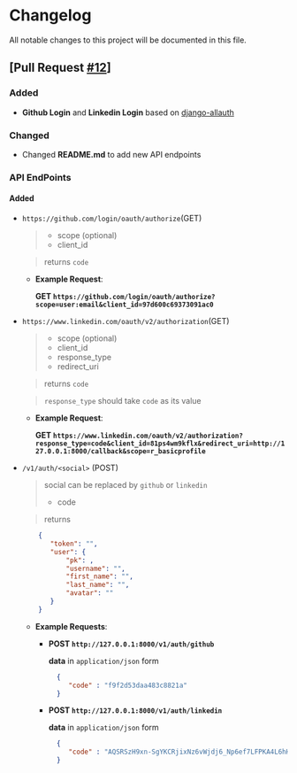 # Changelog
All notable changes to this project will be documented in this file.

## [Pull Request [#12](https://github.com/coderplex/coderplex-backend/pull/12)]
### Added
- **Github Login** and **Linkedin Login** based on [django-allauth](https://django-allauth.readthedocs.io/en/latest/)

### Changed
- Changed **README.md** to add new API endpoints

### API EndPoints

#### Added

- `https://github.com/login/oauth/authorize`(GET)
    >    - scope  (optional)
    >    - client_id

    > returns `code`
    
    - **Example Request**:
    
      **GET `https://github.com/login/oauth/authorize?scope=user:email&client_id=97d600c69373091ac0`**          
      
- `https://www.linkedin.com/oauth/v2/authorization`(GET)
    >    - scope   (optional)
    >    - client_id
    >    - response_type
    >    - redirect_uri

    > returns `code`

    > `response_type` should take `code` as its value
    
    - **Example Request**:
    
        **GET `https://www.linkedin.com/oauth/v2/authorization?response_type=code&client_id=81ps4wm9kflx&redirect_uri=http://127.0.0.1:8000/callback&scope=r_basicprofile`**

- `/v1/auth/<social>` (POST)
    > social can be replaced by `github` or `linkedin`
    >    - code

    > returns
     
     ```json
         {
            "token": "",
            "user": {
                "pk": ,
                "username": "",
                "first_name": "",
                "last_name": "",
                "avatar": ""
            }
         }
    ```   
    
    - **Example Requests**:
    
        - **POST `http://127.0.0.1:8000/v1/auth/github`**
        
            **data** in `application/json` form
            ```json
              {
                 "code" : "f9f2d53daa483c8821a"
              }
    
            ```
            
        - **POST `http://127.0.0.1:8000/v1/auth/linkedin`**
        
            **data** in `application/json` form
            ```json
              {
                 "code" : "AQSRSzH9xn-SgYKCRjixNz6vWjdj6_Np6ef7LFPKA4L6hHzT9C-GTtiwM8uTR1eYqD1OorjgdtrpRMLgkasogSG53etnZ8H4xA9g-_LX9aZ4iGfP7QZE5sLBmog8QWZeWRrtF0l2GtnFZa0KzrTI03iv2hhNig"
              }
    
            ```
